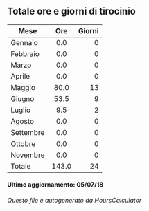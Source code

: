 ## Totale ore e giorni di tirocinio
| Mese | Ore | Giorni  |
| ------------- |:-------------:| -----:|
| Gennaio | 0.0| 0| 
| Febbraio | 0.0| 0| 
| Marzo | 0.0| 0| 
| Aprile | 0.0| 0| 
| Maggio | 80.0| 13| 
| Giugno | 53.5| 9| 
| Luglio | 9.5| 2| 
| Agosto | 0.0| 0| 
| Settembre | 0.0| 0| 
| Ottobre | 0.0| 0| 
| Novembre | 0.0| 0| 
| Totale | 143.0| 24| 

#### Ultimo aggiornamento: 05/07/18
<!-- Per aggiornare eseguire il jar HoursCalculator.jar -->
*Questo file è autogenerato da HoursCalculator*

